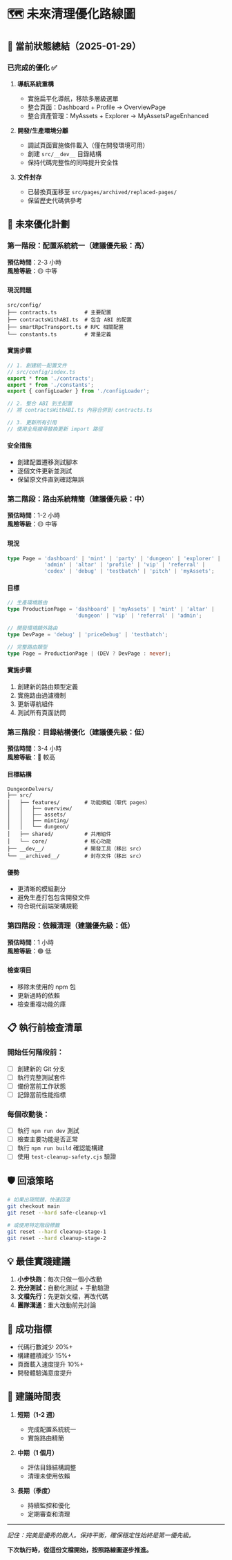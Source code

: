 # 🗺️ 未來清理優化路線圖

## 📍 當前狀態總結（2025-01-29）

### 已完成的優化 ✅
1. **導航系統重構**
   - 實施扁平化導航，移除多層級選單
   - 整合頁面：Dashboard + Profile → OverviewPage
   - 整合資產管理：MyAssets + Explorer → MyAssetsPageEnhanced
   
2. **開發/生產環境分離**
   - 調試頁面實施條件載入（僅在開發環境可用）
   - 創建 `src/__dev__` 目錄結構
   - 保持代碼完整性的同時提升安全性

3. **文件封存**
   - 已替換頁面移至 `src/pages/archived/replaced-pages/`
   - 保留歷史代碼供參考

## 🚀 未來優化計劃

### 第一階段：配置系統統一（建議優先級：高）
**預估時間**：2-3 小時  
**風險等級**：🟡 中等

#### 現況問題
```
src/config/
├── contracts.ts         # 主要配置
├── contractsWithABI.ts  # 包含 ABI 的配置
├── smartRpcTransport.ts # RPC 相關配置
└── constants.ts         # 常量定義
```

#### 實施步驟
```typescript
// 1. 創建統一配置文件
// src/config/index.ts
export * from './contracts';
export * from './constants';
export { configLoader } from './configLoader';

// 2. 整合 ABI 到主配置
// 將 contractsWithABI.ts 內容合併到 contracts.ts

// 3. 更新所有引用
// 使用全局搜尋替換更新 import 路徑
```

#### 安全措施
- 創建配置遷移測試腳本
- 逐個文件更新並測試
- 保留原文件直到確認無誤

### 第二階段：路由系統精簡（建議優先級：中）
**預估時間**：1-2 小時  
**風險等級**：🟡 中等

#### 現況
```typescript
type Page = 'dashboard' | 'mint' | 'party' | 'dungeon' | 'explorer' | 
            'admin' | 'altar' | 'profile' | 'vip' | 'referral' | 
            'codex' | 'debug' | 'testbatch' | 'pitch' | 'myAssets';
```

#### 目標
```typescript
// 生產環境路由
type ProductionPage = 'dashboard' | 'myAssets' | 'mint' | 'altar' | 
                      'dungeon' | 'vip' | 'referral' | 'admin';

// 開發環境額外路由
type DevPage = 'debug' | 'priceDebug' | 'testbatch';

// 完整路由類型
type Page = ProductionPage | (DEV ? DevPage : never);
```

#### 實施步驟
1. 創建新的路由類型定義
2. 實施路由過濾機制
3. 更新導航組件
4. 測試所有頁面訪問

### 第三階段：目錄結構優化（建議優先級：低）
**預估時間**：3-4 小時  
**風險等級**：🔴 較高

#### 目標結構
```
DungeonDelvers/
├── src/
│   ├── features/        # 功能模組（取代 pages）
│   │   ├── overview/
│   │   ├── assets/
│   │   ├── minting/
│   │   └── dungeon/
│   ├── shared/          # 共用組件
│   └── core/            # 核心功能
├── __dev__/             # 開發工具（移出 src）
└── __archived__/        # 封存文件（移出 src）
```

#### 優勢
- 更清晰的模組劃分
- 避免生產打包包含開發文件
- 符合現代前端架構規範

### 第四階段：依賴清理（建議優先級：低）
**預估時間**：1 小時  
**風險等級**：🟢 低

#### 檢查項目
- 移除未使用的 npm 包
- 更新過時的依賴
- 檢查重複功能的庫

## 📋 執行前檢查清單

### 開始任何階段前：
- [ ] 創建新的 Git 分支
- [ ] 執行完整測試套件
- [ ] 備份當前工作狀態
- [ ] 記錄當前性能指標

### 每個改動後：
- [ ] 執行 `npm run dev` 測試
- [ ] 檢查主要功能是否正常
- [ ] 執行 `npm run build` 確認能構建
- [ ] 使用 `test-cleanup-safety.cjs` 驗證

## 🛡️ 回滾策略

```bash
# 如果出現問題，快速回滾
git checkout main
git reset --hard safe-cleanup-v1

# 或使用特定階段標籤
git reset --hard cleanup-stage-1
git reset --hard cleanup-stage-2
```

## 💡 最佳實踐建議

1. **小步快跑**：每次只做一個小改動
2. **充分測試**：自動化測試 + 手動驗證
3. **文檔先行**：先更新文檔，再改代碼
4. **團隊溝通**：重大改動前先討論

## 🎯 成功指標

- 代碼行數減少 20%+
- 構建體積減少 15%+
- 頁面載入速度提升 10%+
- 開發體驗滿意度提升

## 📅 建議時間表

1. **短期（1-2 週）**
   - 完成配置系統統一
   - 實施路由精簡

2. **中期（1 個月）**
   - 評估目錄結構調整
   - 清理未使用依賴

3. **長期（季度）**
   - 持續監控和優化
   - 定期審查和清理

---

*記住：完美是優秀的敵人。保持平衡，確保穩定性始終是第一優先級。*

**下次執行時，從這份文檔開始，按照路線圖逐步推進。**